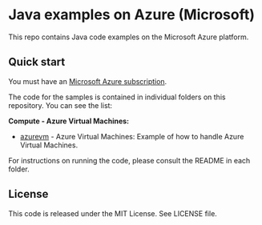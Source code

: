 # Java examples on Azure (Microsoft)

This repo contains Java code examples on the Microsoft Azure platform.




## Quick start

You must have an [Microsoft Azure subscription](https://azure.microsoft.com/).

The code for the samples is contained in individual folders on this repository. You can see the list:

**Compute - Azure Virtual Machines:**
* [azurevm](/azurevm) - Azure Virtual Machines: Example of how to handle Azure Virtual Machines.



For instructions on running the code, please consult the README in each folder. 




## License

This code is released under the MIT License. See LICENSE file.
